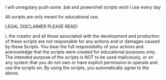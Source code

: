 i will unregulary push some .bat and powershell scripts wich I use every day  

All scripts are only meant for educational use. 

LEGAL DISCLAIMER PLEASE READ!

I, the creator and all those associated with the development and production of these scripts are not responsible for any actions and or damages caused by these Scripts. You bear the full responsibility of your actions and acknowledge that the scripts were created for educational purposes only. The intended purpose of the scripts is NOT to be used maliciously, or on any system that you do not own or have explicit permission to operate and use the scripts on. By using the scripts, you automatically agree to the above.